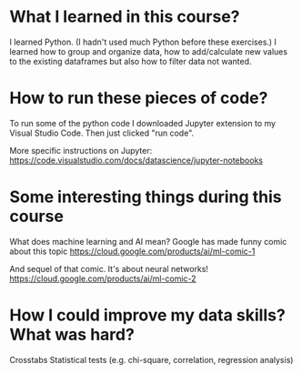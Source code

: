 # What I learned in this course?

I learned Python. (I hadn't used much Python before these exercises.)
I learned how to group and organize data, how to add/calculate new values to the existing dataframes but also how to filter data not wanted.

# How to run these pieces of code?

To run some of the python code I downloaded Jupyter extension to my Visual Studio Code.
Then just clicked "run code".

More specific instructions on Jupyter:
https://code.visualstudio.com/docs/datascience/jupyter-notebooks

# Some interesting things during this course

What does machine learning and AI mean? Google has made funny comic about this topic 
https://cloud.google.com/products/ai/ml-comic-1

And sequel of that comic. It's about neural networks!
https://cloud.google.com/products/ai/ml-comic-2

# How I could improve my data skills? What was hard?

Crosstabs
Statistical tests (e.g. chi-square, correlation, regression analysis)
